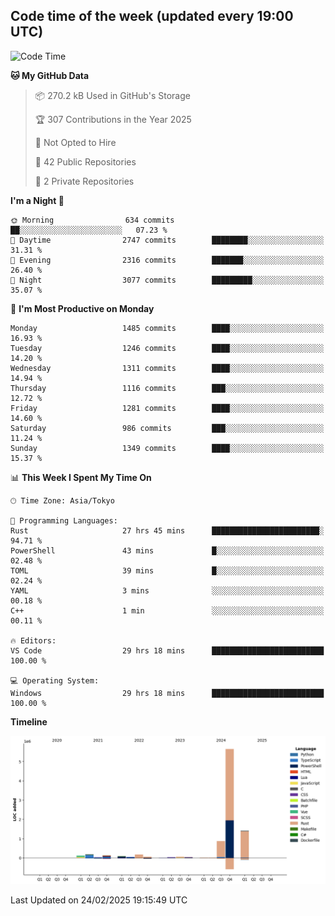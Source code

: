 ## Code time of the week (updated every 19:00 UTC)

<!--START_SECTION:waka-->
![Code Time](http://img.shields.io/badge/Code%20Time-4%2C339%20hrs%2032%20mins-blue)

**🐱 My GitHub Data** 

> 📦 270.2 kB Used in GitHub's Storage 
 > 
> 🏆 307 Contributions in the Year 2025
 > 
> 🚫 Not Opted to Hire
 > 
> 📜 42 Public Repositories 
 > 
> 🔑 2 Private Repositories 
 > 
**I'm a Night 🦉** 

```text
🌞 Morning                634 commits         ██░░░░░░░░░░░░░░░░░░░░░░░   07.23 % 
🌆 Daytime                2747 commits        ████████░░░░░░░░░░░░░░░░░   31.31 % 
🌃 Evening                2316 commits        ███████░░░░░░░░░░░░░░░░░░   26.40 % 
🌙 Night                  3077 commits        █████████░░░░░░░░░░░░░░░░   35.07 % 
```
📅 **I'm Most Productive on Monday** 

```text
Monday                   1485 commits        ████░░░░░░░░░░░░░░░░░░░░░   16.93 % 
Tuesday                  1246 commits        ████░░░░░░░░░░░░░░░░░░░░░   14.20 % 
Wednesday                1311 commits        ████░░░░░░░░░░░░░░░░░░░░░   14.94 % 
Thursday                 1116 commits        ███░░░░░░░░░░░░░░░░░░░░░░   12.72 % 
Friday                   1281 commits        ████░░░░░░░░░░░░░░░░░░░░░   14.60 % 
Saturday                 986 commits         ███░░░░░░░░░░░░░░░░░░░░░░   11.24 % 
Sunday                   1349 commits        ████░░░░░░░░░░░░░░░░░░░░░   15.37 % 
```


📊 **This Week I Spent My Time On** 

```text
🕑︎ Time Zone: Asia/Tokyo

💬 Programming Languages: 
Rust                     27 hrs 45 mins      ████████████████████████░   94.71 % 
PowerShell               43 mins             █░░░░░░░░░░░░░░░░░░░░░░░░   02.48 % 
TOML                     39 mins             █░░░░░░░░░░░░░░░░░░░░░░░░   02.24 % 
YAML                     3 mins              ░░░░░░░░░░░░░░░░░░░░░░░░░   00.18 % 
C++                      1 min               ░░░░░░░░░░░░░░░░░░░░░░░░░   00.11 % 

🔥 Editors: 
VS Code                  29 hrs 18 mins      █████████████████████████   100.00 % 

💻 Operating System: 
Windows                  29 hrs 18 mins      █████████████████████████   100.00 % 
```

**Timeline**

![Lines of Code chart](https://raw.githubusercontent.com/SARDONYX-sard/SARDONYX-sard/main/assets/bar_graph.png)


 Last Updated on 24/02/2025 19:15:49 UTC
<!--END_SECTION:waka-->
